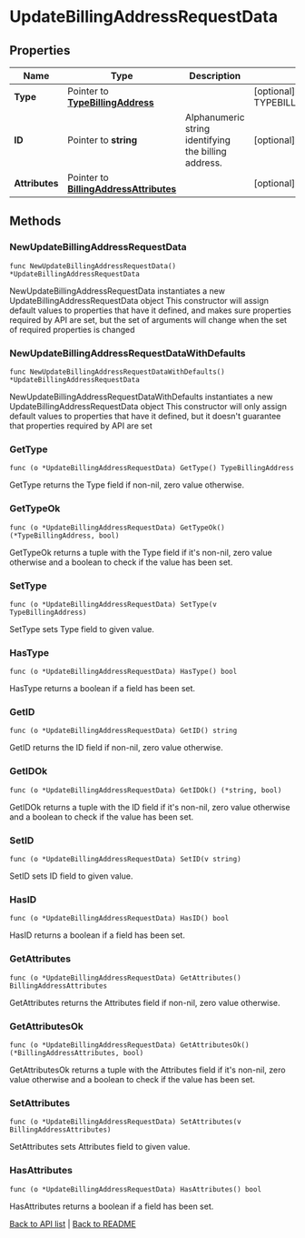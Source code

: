# UpdateBillingAddressRequestData

## Properties

Name | Type | Description | Notes
------------ | ------------- | ------------- | -------------
**Type** | Pointer to [**TypeBillingAddress**](TypeBillingAddress.md) |  | [optional] [default to TYPEBILLINGADDRESS_BILLING_ADDRESS]
**ID** | Pointer to **string** | Alphanumeric string identifying the billing address. | [optional] [readonly] 
**Attributes** | Pointer to [**BillingAddressAttributes**](BillingAddressAttributes.md) |  | [optional] 

## Methods

### NewUpdateBillingAddressRequestData

`func NewUpdateBillingAddressRequestData() *UpdateBillingAddressRequestData`

NewUpdateBillingAddressRequestData instantiates a new UpdateBillingAddressRequestData object
This constructor will assign default values to properties that have it defined,
and makes sure properties required by API are set, but the set of arguments
will change when the set of required properties is changed

### NewUpdateBillingAddressRequestDataWithDefaults

`func NewUpdateBillingAddressRequestDataWithDefaults() *UpdateBillingAddressRequestData`

NewUpdateBillingAddressRequestDataWithDefaults instantiates a new UpdateBillingAddressRequestData object
This constructor will only assign default values to properties that have it defined,
but it doesn't guarantee that properties required by API are set

### GetType

`func (o *UpdateBillingAddressRequestData) GetType() TypeBillingAddress`

GetType returns the Type field if non-nil, zero value otherwise.

### GetTypeOk

`func (o *UpdateBillingAddressRequestData) GetTypeOk() (*TypeBillingAddress, bool)`

GetTypeOk returns a tuple with the Type field if it's non-nil, zero value otherwise
and a boolean to check if the value has been set.

### SetType

`func (o *UpdateBillingAddressRequestData) SetType(v TypeBillingAddress)`

SetType sets Type field to given value.

### HasType

`func (o *UpdateBillingAddressRequestData) HasType() bool`

HasType returns a boolean if a field has been set.

### GetID

`func (o *UpdateBillingAddressRequestData) GetID() string`

GetID returns the ID field if non-nil, zero value otherwise.

### GetIDOk

`func (o *UpdateBillingAddressRequestData) GetIDOk() (*string, bool)`

GetIDOk returns a tuple with the ID field if it's non-nil, zero value otherwise
and a boolean to check if the value has been set.

### SetID

`func (o *UpdateBillingAddressRequestData) SetID(v string)`

SetID sets ID field to given value.

### HasID

`func (o *UpdateBillingAddressRequestData) HasID() bool`

HasID returns a boolean if a field has been set.

### GetAttributes

`func (o *UpdateBillingAddressRequestData) GetAttributes() BillingAddressAttributes`

GetAttributes returns the Attributes field if non-nil, zero value otherwise.

### GetAttributesOk

`func (o *UpdateBillingAddressRequestData) GetAttributesOk() (*BillingAddressAttributes, bool)`

GetAttributesOk returns a tuple with the Attributes field if it's non-nil, zero value otherwise
and a boolean to check if the value has been set.

### SetAttributes

`func (o *UpdateBillingAddressRequestData) SetAttributes(v BillingAddressAttributes)`

SetAttributes sets Attributes field to given value.

### HasAttributes

`func (o *UpdateBillingAddressRequestData) HasAttributes() bool`

HasAttributes returns a boolean if a field has been set.


[Back to API list](../README.md#documentation-for-api-endpoints) | [Back to README](../README.md)
